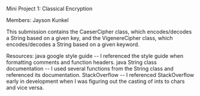 Mini Project 1: Classical Encryption

Members: Jayson Kunkel

This submission contains the CaeserCipher class, which encodes/decodes a String based on a given key, and the VigenereCipher class, which encodes/decodes a String based on a given keyword.

Resources: java google style guide -- I referenced the style guide when formatting comments and function headers.
           java String class documentation -- I used several functions from the String class and referenced its documentation.
           StackOverflow -- I referenced StackOverflow early in development when I was figuring out the casting of ints to chars and vice versa.
           
